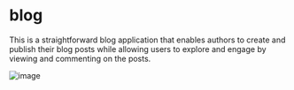 # blog
This is a straightforward blog application that enables authors to create and publish their blog posts while allowing users to explore and engage by viewing and commenting on the posts.

![image](https://github.com/Gowtham1707/blog/assets/93418943/f33e2bc9-5b4a-4bd0-a27b-d1ba90dd4606)
